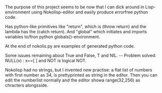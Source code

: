 
The purpose of this project seems to be now that I can dick around in Lisp-environment using Nokolisp-editor and easily produce errorfree python code.

Has python-like primitives like "return", which is (throw return) and the lambda has the (catch return).  And "global" which initiates and imports variables to/fron python globals()-environment.

At the end of nokolis.py are examples of generated python code.

Some issues remaining about True and False, T and NIL. 
-- Problem solved: NULL(x) : x==[ ] and NOT is logical NOT.

Nokolisp had no strings, but I invented new practise: a flat list of numbers with first number as 34, is prettyprinted as string in the editor. Then you can edit the numberlist normally and the editor showa range(32,256) as chracters alongsside.

